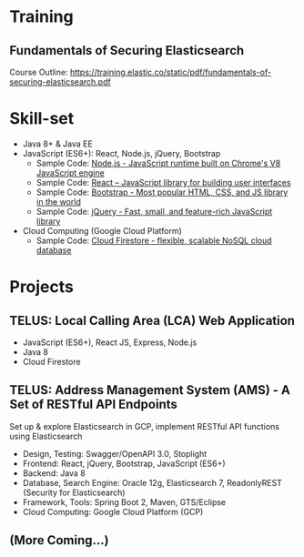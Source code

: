 # Training

## Fundamentals of Securing Elasticsearch
Course Outline: https://training.elastic.co/static/pdf/fundamentals-of-securing-elasticsearch.pdf

# Skill-set
- Java 8+ & Java EE
- JavaScript (ES6+): React, Node.js, jQuery, Bootstrap
  - Sample Code: [Node.js - JavaScript runtime built on Chrome's V8 JavaScript engine](./nodejs)
  - Sample Code: [React – JavaScript library for building user interfaces](./react)
  - Sample Code: [Bootstrap - Most popular HTML, CSS, and JS library in the world](./bootstrap)
  - Sample Code: [jQuery - Fast, small, and feature-rich JavaScript library](./jquery)
- Cloud Computing (Google Cloud Platform)
  - Sample Code: [Cloud Firestore - flexible, scalable NoSQL cloud database](https://github.com/valentine-dev/CloudFirestoreApp)

# Projects

## TELUS: Local Calling Area (LCA) Web Application
- JavaScript (ES6+), React JS, Express, Node.js
- Java 8
- Cloud Firestore

## TELUS: Address Management System (AMS) - A Set of RESTful API Endpoints
Set up & explore Elasticsearch in GCP, implement RESTful API functions using Elasticsearch
- Design, Testing: Swagger/OpenAPI 3.0, Stoplight
- Frontend: React, jQuery, Bootstrap, JavaScript (ES6+)
- Backend: Java 8
- Database, Search Engine: Oracle 12g, Elasticsearch 7, ReadonlyREST (Security for Elasticsearch)
- Framework, Tools: Spring Boot 2, Maven, GTS/Eclipse
- Cloud Computing: Google Cloud Platform (GCP)


## (More Coming...)
